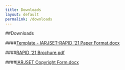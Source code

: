 ```yaml
---
title: Downloads
layout: default
permalink: /downloads
---
```


##Downloads

####[Template - IARJSET-RAPID '21 Paper Format.docx](https://github.com/rapid-nssce/rapid-nssce.github.io/files/6350349/IARJSET-RAPID.21.Paper.Format.docx)

####[RAPID '21 Brochure.pdf](https://github.com/rapid-nssce/rapid-nssce.github.io/files/6675438/RAPID.21.Brochure.pdf)

####[IARJSET  Copyright Form.docx](https://github.com/rapid-nssce/rapid-nssce.github.io/files/6675443/IARJSET.Copyright.Form.docx)
